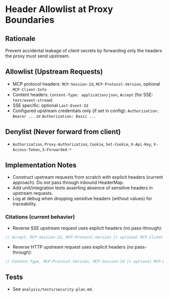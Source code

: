 # Header Allowlist at Proxy Boundaries

## Rationale
Prevent accidental leakage of client secrets by forwarding only the headers the proxy must send upstream.

## Allowlist (Upstream Requests)
- MCP protocol headers: `MCP-Session-Id`, `MCP-Protocol-Version`, optional `MCP-Client-Info`
- Content headers: `Content-Type: application/json`, `Accept` (for SSE: `text/event-stream`)
- SSE specific: optional `Last-Event-Id`
- Configured upstream credentials only (if set in config): `Authorization: Bearer ...` or `Authorization: Basic ...`

## Denylist (Never forward from client)
- `Authorization`, `Proxy-Authorization`, `Cookie`, `Set-Cookie`, `X-Api-Key`, `X-Access-Token`, `X-Forwarded-*`

## Implementation Notes
- Construct upstream requests from scratch with explicit headers (current approach). Do not pass through inbound HeaderMap.
- Add unit/integration tests asserting absence of sensitive headers in upstream requests.
- Log at debug when dropping sensitive headers (without values) for traceability.

### Citations (current behavior)
- Reverse SSE upstream request uses explicit headers (no pass-through):
```990:1006:shadowcat-delta/src/proxy/reverse.rs
// Accept, MCP-Session-Id, MCP-Protocol-Version [+ optional MCP-Client-Info]
```
- Reverse HTTP upstream request uses explicit headers (no pass-through):
```1419:1436:shadowcat-delta/src/proxy/reverse.rs
// Content-Type, MCP-Protocol-Version, MCP-Session-Id [+ optional MCP-Client-Info]
```

## Tests
- See `analysis/tests/security-plan.md`.
